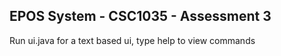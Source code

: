 ## EPOS System - CSC1035 - Assessment 3

Run ui.java for a text based ui, type help to view commands